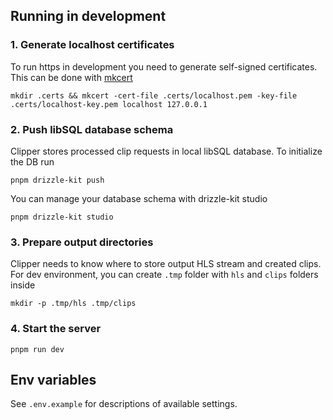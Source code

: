 ## Running in development

### 1. Generate localhost certificates

To run https in development you need to generate self-signed certificates. This can be done with [mkcert](https://github.com/FiloSottile/mkcert)

```
mkdir .certs && mkcert -cert-file .certs/localhost.pem -key-file .certs/localhost-key.pem localhost 127.0.0.1
```

### 2. Push libSQL database schema

Clipper stores processed clip requests in local libSQL database. To initialize the DB run

```
pnpm drizzle-kit push
```

You can manage your database schema with drizzle-kit studio

```
pnpm drizzle-kit studio
```

### 3. Prepare output directories

Clipper needs to know where to store output HLS stream and created clips. For dev environment, you can create `.tmp` folder with `hls` and `clips` folders inside

```
mkdir -p .tmp/hls .tmp/clips
```

### 4. Start the server

```
pnpm run dev
```

## Env variables

See `.env.example` for descriptions of available settings.
